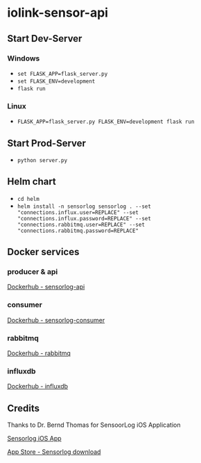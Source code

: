 # iolink-sensor-api

## Start Dev-Server

### Windows
- `set FLASK_APP=flask_server.py`
- `set FLASK_ENV=development`
- `flask run`

### Linux
- `FLASK_APP=flask_server.py FLASK_ENV=development flask run`

## Start Prod-Server
- `python server.py`

## Helm chart
- `cd helm`
- `helm install -n sensorlog sensorlog . --set "connections.influx.user=REPLACE" --set "connections.influx.password=REPLACE" --set "connections.rabbitmq.user=REPLACE" --set "connections.rabbitmq.password=REPLACE"`

## Docker services

### producer & api
[Dockerhub - sensorlog-api](https://hub.docker.com/repository/docker/dbitzer/sensorlog-api)

### consumer
[Dockerhub - sensorlog-consumer](https://hub.docker.com/repository/docker/dbitzer/sensorlog-consumer)

### rabbitmq
[Dockerhub - rabbitmq](https://hub.docker.com/_/rabbitmq/)

### influxdb
[Dockerhub - influxdb](https://hub.docker.com/_/influxdb)

## Credits
Thanks to Dr. Bernd Thomas for SensoorLog iOS Application

[Sensorlog iOS App](http://sensorlog.berndthomas.net/)

[App Store - Sensorlog download](https://apps.apple.com/us/app/sensorlog/id388014573)
